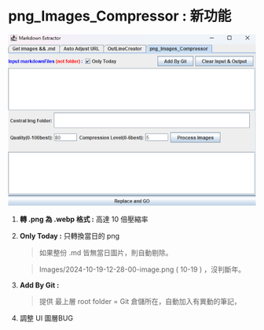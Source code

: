 # png_Images_Compressor : 新功能

![](Images/2024-10-19-12-28-00-image.png)

1. **轉 .png 為 .webp 格式 :**  高達 10 倍壓縮率

2. **Only Today :**  只轉換當日的 png
   
   > 如果整份 .md 皆無當日圖片，則自動剔除。
   
   > Images/2024-10-19-12-28-00-image.png ( 10-19 ) ，沒判斷年。

3. **Add By Git :**
   
   > 提供 最上層 root folder = Git 倉儲所在，自動加入有異動的筆記，

4. 調整 UI 圖層BUG
